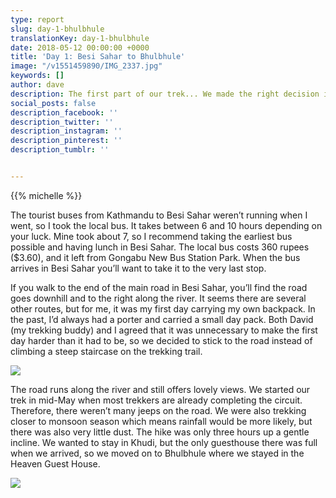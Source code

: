 ```yaml
---
type: report
slug: day-1-bhulbhule
translationKey: day-1-bhulbhule
date: 2018-05-12 00:00:00 +0000
title: 'Day 1: Besi Sahar to Bhulbhule'
image: "/v1551459890/IMG_2337.jpg"
keywords: []
author: dave
description: The first part of our trek... We made the right decision in taking the easier path.
social_posts: false
description_facebook: ''
description_twitter: ''
description_instagram: ''
description_pinterest: ''
description_tumblr: ''


---
```

{{% michelle %}}

The tourist buses from Kathmandu to Besi Sahar weren’t running when I went, so I took the local bus. 
It takes between 6 and 10 hours depending on your luck. Mine took about 7, so I recommend taking the 
earliest bus possible and having lunch in Besi Sahar. The local bus costs 360 rupees ($3.60), and it 
left from Gongabu New Bus Station Park. When the bus arrives in Besi Sahar you’ll want to take it to 
the very last stop.

If you walk to the end of the main road in Besi Sahar, you’ll find the road goes downhill and to the 
right along the river. It seems there are several other routes, but for me, it was my first day 
carrying my own backpack. In the past, I’d always had a porter and carried a small day pack. Both 
David (my trekking buddy) and I agreed that it was unnecessary to make the first day harder than it 
had to be, so we decided to stick to the road instead of climbing a steep staircase on the trekking 
trail.

![](https://res.cloudinary.com/wildernessprime/image/upload/w_800,dpr_auto/v1551459890/IMG_2337.jpg)

The road runs along the river and still offers lovely views. We started our trek in mid-May when 
most trekkers are already completing the circuit. Therefore, there weren’t many jeeps on the road. 
We were also trekking closer to monsoon season which means rainfall would be more likely, but there 
was also very little dust. The hike was only three hours up a gentle incline. We wanted to stay in 
Khudi, but the only guesthouse there was full when we arrived, so we moved on to Bhulbhule where we 
stayed in the Heaven Guest House.

![](https://res.cloudinary.com/wildernessprime/image/upload/w_800,dpr_auto/v1551459975/IMG_2339.jpg#portrait)
